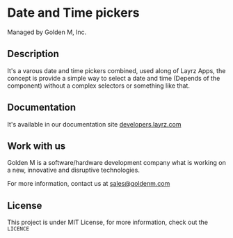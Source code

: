 # Date and Time pickers

Managed by Golden M, Inc.

## Description

It's a varous date and time pickers combined, used along of Layrz Apps, the concept is provide a simple way to
select a date and time (Depends of the component) without a complex selectors or something like that.

## Documentation

It's available in our documentation site [developers.layrz.com](https://developers.layrz.com/Components/DateTimePickers)

## Work with us

Golden M is a software/hardware development company what is working on
a new, innovative and disruptive technologies.

For more information, contact us at [sales@goldenm.com](mailto:sales@goldenm.com)

## License
This project is under MIT License, for more information, check out the `LICENCE`
